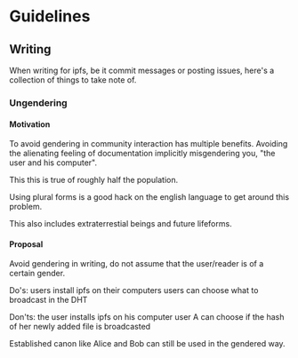 # Guidelines
## Writing

When writing for ipfs, be it commit messages or posting issues, here's a collection of things to take note of.

### Ungendering

#### Motivation

To avoid gendering in community interaction has multiple benefits. Avoiding the alienating feeling of documentation implicitly misgendering you, "the user and his computer". 

This this is true of roughly half the population.

Using plural forms is a good hack on the english language to get around this problem.

This also includes extraterrestial beings and future lifeforms.

#### Proposal

Avoid gendering in writing, do not assume that the user/reader is of a certain gender. 

Do's:
  users install ipfs on their computers
  users can choose what to broadcast in the DHT

Don'ts:
  the user installs ipfs on his computer
  user A can choose if the hash of her newly added file is broadcasted

Established canon like Alice and Bob can still be used in the gendered way.

